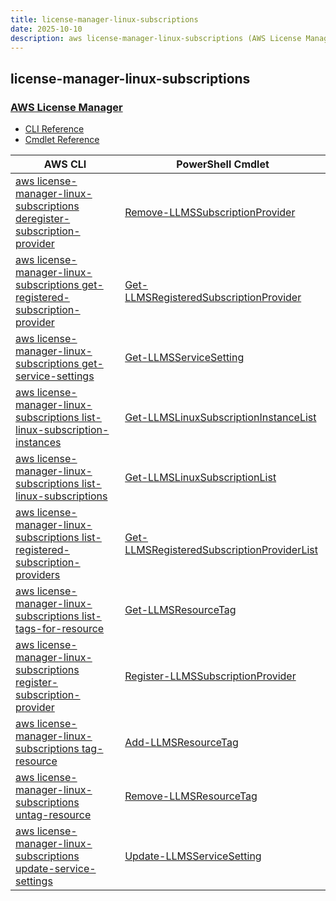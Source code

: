 ```yaml
---
title: license-manager-linux-subscriptions
date: 2025-10-10
description: aws license-manager-linux-subscriptions (AWS License Manager) command/cmdlet list.
---
```


## license-manager-linux-subscriptions

### [AWS License Manager](https://aws.amazon.com/license-manager/)

* [CLI Reference](https://awscli.amazonaws.com/v2/documentation/api/latest/reference/license-manager-linux-subscriptions/index.html)
* [Cmdlet Reference](https://docs.aws.amazon.com/powershell/latest/reference/items/LicenseManagerLinuxSubscriptions_cmdlets.html)

|AWS CLI|PowerShell Cmdlet|
|----|----|
|[aws license-manager-linux-subscriptions deregister-subscription-provider](https://awscli.amazonaws.com/v2/documentation/api/latest/reference/license-manager-linux-subscriptions/deregister-subscription-provider.html)|[Remove-LLMSSubscriptionProvider](https://docs.aws.amazon.com/powershell/latest/reference/items/Remove-LLMSSubscriptionProvider.html)|
|[aws license-manager-linux-subscriptions get-registered-subscription-provider](https://awscli.amazonaws.com/v2/documentation/api/latest/reference/license-manager-linux-subscriptions/get-registered-subscription-provider.html)|[Get-LLMSRegisteredSubscriptionProvider](https://docs.aws.amazon.com/powershell/latest/reference/items/Get-LLMSRegisteredSubscriptionProvider.html)|
|[aws license-manager-linux-subscriptions get-service-settings](https://awscli.amazonaws.com/v2/documentation/api/latest/reference/license-manager-linux-subscriptions/get-service-settings.html)|[Get-LLMSServiceSetting](https://docs.aws.amazon.com/powershell/latest/reference/items/Get-LLMSServiceSetting.html)|
|[aws license-manager-linux-subscriptions list-linux-subscription-instances](https://awscli.amazonaws.com/v2/documentation/api/latest/reference/license-manager-linux-subscriptions/list-linux-subscription-instances.html)|[Get-LLMSLinuxSubscriptionInstanceList](https://docs.aws.amazon.com/powershell/latest/reference/items/Get-LLMSLinuxSubscriptionInstanceList.html)|
|[aws license-manager-linux-subscriptions list-linux-subscriptions](https://awscli.amazonaws.com/v2/documentation/api/latest/reference/license-manager-linux-subscriptions/list-linux-subscriptions.html)|[Get-LLMSLinuxSubscriptionList](https://docs.aws.amazon.com/powershell/latest/reference/items/Get-LLMSLinuxSubscriptionList.html)|
|[aws license-manager-linux-subscriptions list-registered-subscription-providers](https://awscli.amazonaws.com/v2/documentation/api/latest/reference/license-manager-linux-subscriptions/list-registered-subscription-providers.html)|[Get-LLMSRegisteredSubscriptionProviderList](https://docs.aws.amazon.com/powershell/latest/reference/items/Get-LLMSRegisteredSubscriptionProviderList.html)|
|[aws license-manager-linux-subscriptions list-tags-for-resource](https://awscli.amazonaws.com/v2/documentation/api/latest/reference/license-manager-linux-subscriptions/list-tags-for-resource.html)|[Get-LLMSResourceTag](https://docs.aws.amazon.com/powershell/latest/reference/items/Get-LLMSResourceTag.html)|
|[aws license-manager-linux-subscriptions register-subscription-provider](https://awscli.amazonaws.com/v2/documentation/api/latest/reference/license-manager-linux-subscriptions/register-subscription-provider.html)|[Register-LLMSSubscriptionProvider](https://docs.aws.amazon.com/powershell/latest/reference/items/Register-LLMSSubscriptionProvider.html)|
|[aws license-manager-linux-subscriptions tag-resource](https://awscli.amazonaws.com/v2/documentation/api/latest/reference/license-manager-linux-subscriptions/tag-resource.html)|[Add-LLMSResourceTag](https://docs.aws.amazon.com/powershell/latest/reference/items/Add-LLMSResourceTag.html)|
|[aws license-manager-linux-subscriptions untag-resource](https://awscli.amazonaws.com/v2/documentation/api/latest/reference/license-manager-linux-subscriptions/untag-resource.html)|[Remove-LLMSResourceTag](https://docs.aws.amazon.com/powershell/latest/reference/items/Remove-LLMSResourceTag.html)|
|[aws license-manager-linux-subscriptions update-service-settings](https://awscli.amazonaws.com/v2/documentation/api/latest/reference/license-manager-linux-subscriptions/update-service-settings.html)|[Update-LLMSServiceSetting](https://docs.aws.amazon.com/powershell/latest/reference/items/Update-LLMSServiceSetting.html)|

